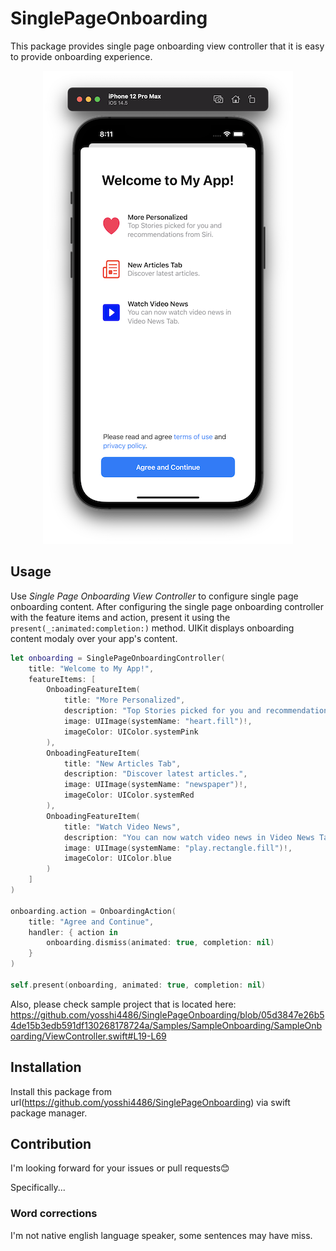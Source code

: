 # SinglePageOnboarding

This package provides single page onboarding view controller that it is easy to provide onboarding experience.

<p align="center">
  <img width="400" height="757" src="./Resources/ScreenShot.png">
</p>

## Usage

Use *Single Page Onboarding View Controller* to configure single page onboarding content. After configuring the single page onboarding controller with the feature items and action, present it using the `present(_:animated:completion:)` method. UIKit displays onboarding content modaly over your app's content.

```swift
let onboarding = SinglePageOnboardingController(
    title: "Welcome to My App!",
    featureItems: [
        OnboadingFeatureItem(
            title: "More Personalized",
            description: "Top Stories picked for you and recommendations from Siri.",
            image: UIImage(systemName: "heart.fill")!,
            imageColor: UIColor.systemPink
        ),
        OnboadingFeatureItem(
            title: "New Articles Tab",
            description: "Discover latest articles.",
            image: UIImage(systemName: "newspaper")!,
            imageColor: UIColor.systemRed
        ),
        OnboadingFeatureItem(
            title: "Watch Video News",
            description: "You can now watch video news in Video News Tab.",
            image: UIImage(systemName: "play.rectangle.fill")!,
            imageColor: UIColor.blue
        )
    ]
)

onboarding.action = OnboardingAction(
    title: "Agree and Continue",
    handler: { action in
        onboarding.dismiss(animated: true, completion: nil)
    }
)

self.present(onboarding, animated: true, completion: nil)
```


Also, please check sample project that is located here:
https://github.com/yosshi4486/SinglePageOnboarding/blob/05d3847e26b54de15b3edb591df130268178724a/Samples/SampleOnboarding/SampleOnboarding/ViewController.swift#L19-L69


## Installation

Install this package from url(https://github.com/yosshi4486/SinglePageOnboarding) via swift package manager.

## Contribution

I'm looking forward for your issues or pull requests😊 

Specifically...

### Word corrections
I'm not native english language speaker, some sentences may have miss.

